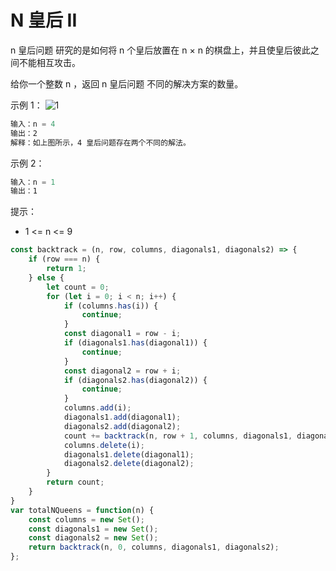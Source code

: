# N 皇后 II

n 皇后问题 研究的是如何将 n 个皇后放置在 n × n 的棋盘上，并且使皇后彼此之间不能相互攻击。

给你一个整数 n ，返回 n 皇后问题 不同的解决方案的数量。

示例 1：
![1](https://assets.leetcode.com/uploads/2020/11/13/queens.jpg)

```js
输入：n = 4
输出：2
解释：如上图所示，4 皇后问题存在两个不同的解法。
```

示例 2：

```js
输入：n = 1
输出：1
```

提示：

- 1 <= n <= 9

```js
const backtrack = (n, row, columns, diagonals1, diagonals2) => {
    if (row === n) {
        return 1;
    } else {
        let count = 0;
        for (let i = 0; i < n; i++) {
            if (columns.has(i)) {
                continue;
            }
            const diagonal1 = row - i;
            if (diagonals1.has(diagonal1)) {
                continue;
            }
            const diagonal2 = row + i;
            if (diagonals2.has(diagonal2)) {
                continue;
            }
            columns.add(i);
            diagonals1.add(diagonal1);
            diagonals2.add(diagonal2);
            count += backtrack(n, row + 1, columns, diagonals1, diagonals2);
            columns.delete(i);
            diagonals1.delete(diagonal1);
            diagonals2.delete(diagonal2);
        }
        return count;
    }
}
var totalNQueens = function(n) {
    const columns = new Set();
    const diagonals1 = new Set();
    const diagonals2 = new Set();
    return backtrack(n, 0, columns, diagonals1, diagonals2);
};

```
